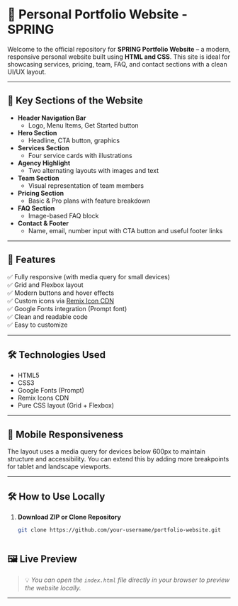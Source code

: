 # 🌟 Personal Portfolio Website - SPRING

Welcome to the official repository for **SPRING Portfolio Website** – a modern, responsive personal website built using **HTML and CSS**. This site is ideal for showcasing services, pricing, team, FAQ, and contact sections with a clean UI/UX layout.

---

## 🌈 Key Sections of the Website

- **Header Navigation Bar**
  - Logo, Menu Items, Get Started button
- **Hero Section**
  - Headline, CTA button, graphics
- **Services Section**
  - Four service cards with illustrations
- **Agency Highlight**
  - Two alternating layouts with images and text
- **Team Section**
  - Visual representation of team members
- **Pricing Section**
  - Basic & Pro plans with feature breakdown
- **FAQ Section**
  - Image-based FAQ block
- **Contact & Footer**
  - Name, email, number input with CTA button and useful footer links

---

## 🚀 Features

✅ Fully responsive (with media query for small devices)  
✅ Grid and Flexbox layout  
✅ Modern buttons and hover effects  
✅ Custom icons via [Remix Icon CDN](https://remixicon.com/)  
✅ Google Fonts integration (Prompt font)  
✅ Clean and readable code  
✅ Easy to customize  

---

## 🛠️ Technologies Used

- HTML5  
- CSS3  
- Google Fonts (Prompt)  
- Remix Icons CDN  
- Pure CSS layout (Grid + Flexbox)

---

## 📱 Mobile Responsiveness

The layout uses a media query for devices below 600px to maintain structure and accessibility. You can extend this by adding more breakpoints for tablet and landscape viewports.

---

## 🛠️ How to Use Locally

1. **Download ZIP or Clone Repository**
   ```bash
   git clone https://github.com/your-username/portfolio-website.git



## 🖼️ Live Preview

> 💡 _You can open the `index.html` file directly in your browser to preview the website locally._

---


